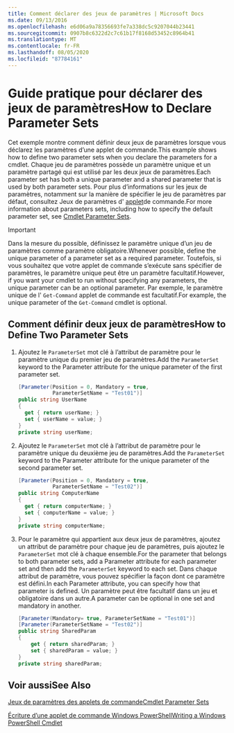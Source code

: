 ```yaml
---
title: Comment déclarer des jeux de paramètres | Microsoft Docs
ms.date: 09/13/2016
ms.openlocfilehash: e6d06a9a78356693fe7a338dc5c9207044b23441
ms.sourcegitcommit: 0907b8c6322d2c7c61b17f8168d53452c8964b41
ms.translationtype: MT
ms.contentlocale: fr-FR
ms.lasthandoff: 08/05/2020
ms.locfileid: "87784161"
---
```

# <a name="how-to-declare-parameter-sets"></a><span data-ttu-id="00fff-102">Guide pratique pour déclarer des jeux de paramètres</span><span class="sxs-lookup"><span data-stu-id="00fff-102">How to Declare Parameter Sets</span></span>

<span data-ttu-id="00fff-103">Cet exemple montre comment définir deux jeux de paramètres lorsque vous déclarez les paramètres d’une applet de commande.</span><span class="sxs-lookup"><span data-stu-id="00fff-103">This example shows how to define two parameter sets when you declare the parameters for a cmdlet.</span></span> <span data-ttu-id="00fff-104">Chaque jeu de paramètres possède un paramètre unique et un paramètre partagé qui est utilisé par les deux jeux de paramètres.</span><span class="sxs-lookup"><span data-stu-id="00fff-104">Each parameter set has both a unique parameter and a shared parameter that is used by both parameter sets.</span></span> <span data-ttu-id="00fff-105">Pour plus d’informations sur les jeux de paramètres, notamment sur la manière de spécifier le jeu de paramètres par défaut, consultez Jeux de paramètres d' [applet](./cmdlet-parameter-sets.md)de commande.</span><span class="sxs-lookup"><span data-stu-id="00fff-105">For more information about parameters sets, including how to specify the default parameter set, see [Cmdlet Parameter Sets](./cmdlet-parameter-sets.md).</span></span>

> [!IMPORTANT]
> <span data-ttu-id="00fff-106">Dans la mesure du possible, définissez le paramètre unique d’un jeu de paramètres comme paramètre obligatoire.</span><span class="sxs-lookup"><span data-stu-id="00fff-106">Whenever possible, define the unique parameter of a parameter set as a required parameter.</span></span> <span data-ttu-id="00fff-107">Toutefois, si vous souhaitez que votre applet de commande s’exécute sans spécifier de paramètres, le paramètre unique peut être un paramètre facultatif.</span><span class="sxs-lookup"><span data-stu-id="00fff-107">However, if you want your cmdlet to run without specifying any parameters, the unique parameter can be an optional parameter.</span></span> <span data-ttu-id="00fff-108">Par exemple, le paramètre unique de l' `Get-Command` applet de commande est facultatif.</span><span class="sxs-lookup"><span data-stu-id="00fff-108">For example, the unique parameter of the `Get-Command` cmdlet is optional.</span></span>

## <a name="how-to-define-two-parameter-sets"></a><span data-ttu-id="00fff-109">Comment définir deux jeux de paramètres</span><span class="sxs-lookup"><span data-stu-id="00fff-109">How to Define Two Parameter Sets</span></span>

1. <span data-ttu-id="00fff-110">Ajoutez le `ParameterSet` mot clé à l’attribut de paramètre pour le paramètre unique du premier jeu de paramètres.</span><span class="sxs-lookup"><span data-stu-id="00fff-110">Add the `ParameterSet` keyword to the Parameter attribute for the unique parameter of the first parameter set.</span></span>

   ```csharp
   [Parameter(Position = 0, Mandatory = true,
              ParameterSetName = "Test01")]
   public string UserName
   {
     get { return userName; }
     set { userName = value; }
   }
   private string userName;
   ```

2. <span data-ttu-id="00fff-111">Ajoutez le `ParameterSet` mot clé à l’attribut de paramètre pour le paramètre unique du deuxième jeu de paramètres.</span><span class="sxs-lookup"><span data-stu-id="00fff-111">Add the `ParameterSet` keyword to the Parameter attribute for the unique parameter of the second parameter set.</span></span>

   ```csharp
   [Parameter(Position = 0, Mandatory = true,
              ParameterSetName = "Test02")]
   public string ComputerName
   {
     get { return computerName; }
     set { computerName = value; }
   }
   private string computerName;
   ```

3. <span data-ttu-id="00fff-112">Pour le paramètre qui appartient aux deux jeux de paramètres, ajoutez un attribut de paramètre pour chaque jeu de paramètres, puis ajoutez le `ParameterSet` mot clé à chaque ensemble.</span><span class="sxs-lookup"><span data-stu-id="00fff-112">For the parameter that belongs to both parameter sets, add a Parameter attribute for each parameter set and then add the `ParameterSet` keyword to each set.</span></span> <span data-ttu-id="00fff-113">Dans chaque attribut de paramètre, vous pouvez spécifier la façon dont ce paramètre est défini.</span><span class="sxs-lookup"><span data-stu-id="00fff-113">In each Parameter attribute, you can specify how that parameter is defined.</span></span> <span data-ttu-id="00fff-114">Un paramètre peut être facultatif dans un jeu et obligatoire dans un autre.</span><span class="sxs-lookup"><span data-stu-id="00fff-114">A parameter can be optional in one set and mandatory in another.</span></span>

   ```csharp
   [Parameter(Mandatory= true, ParameterSetName = "Test01")]
   [Parameter(ParameterSetName = "Test02")]
   public string SharedParam
   {
       get { return sharedParam; }
       set { sharedParam = value; }
   }
   private string sharedParam;
   ```

## <a name="see-also"></a><span data-ttu-id="00fff-115">Voir aussi</span><span class="sxs-lookup"><span data-stu-id="00fff-115">See Also</span></span>

[<span data-ttu-id="00fff-116">Jeux de paramètres des applets de commande</span><span class="sxs-lookup"><span data-stu-id="00fff-116">Cmdlet Parameter Sets</span></span>](./cmdlet-parameter-sets.md)

[<span data-ttu-id="00fff-117">Écriture d’une applet de commande Windows PowerShell</span><span class="sxs-lookup"><span data-stu-id="00fff-117">Writing a Windows PowerShell Cmdlet</span></span>](./writing-a-windows-powershell-cmdlet.md)
